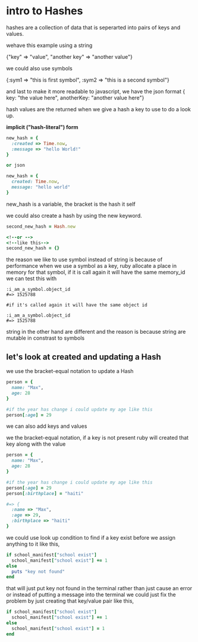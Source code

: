 # intro to Hashes

hashes are a collection of data that is seperarted into pairs of keys and values.

wehave this example using a string

{"key" => "value", "another key" => "another value"}

we could also use symbols

{:sym1 => "this is first symbol", :sym2 => "this is a second symbol"}

and last to make it more readable to javascript, we have the json format
{ key: "the value here", anotherKey: "another value here"}

hash values are the returned when we give a hash a key to use to do a look up.

**implicit ("hash-literal") form**

```rb
new_hash = {
  :created => Time.now,
  :message => "hello World!"
}

or json

new_hash = {
  created: Time.now,
  message: "hello world"
}
```

new_hash is a variable, the bracket is the hash it self


we could also create a hash by using the new keyword.

```rb
second_new_hash = Hash.new

<!--or -->
<!--like this-->
second_new_hash = {}
```

the reason we like to use symbol instead of string is because of performance
when we use a symbol as a key, ruby allocate a place in memory for that symbol, if it is call again
it will have the same memory_id
we can test this with
```
:i_am_a_symbol.object_id
#=> 1525788

#if it's called again it will have the same object id 

:i_am_a_symbol.object_id
#=> 1525788
```

string in the other hand are different and the reason is because string are mutable in constrast to symbols

## let's look at created and updating a Hash
we use the bracket-equal notation to update a Hash

```rb
person = {
  name: "Max",
  age: 28
}

#if the year has change i could update my age like this
person[:age] = 29
```

we can also add keys and values

we the bracket-equal notation, if a key is not present ruby will created that key along with the value

```rb
person = {
  name: "Max",
  age: 28
}

#if the year has change i could update my age like this
person[:age] = 29
person[:birthplace] = "haiti"

#=> {
  :name => "Max",
  :age => 29,
  :birthplace => "haiti"
}
```

we could use look up condition to find if a key exist before we assign anything to it like this,

```rb
if school_manifest["school exist"]
  school_manifest["school exist"] += 1 
else
  puts "key not found"
end
```
that will just put key not found in the terminal rather than just cause an error
 or 
instead of putting a message into the terminal we could just fix the problem by just creating that 
key/value pair like this,

```rb
if school_manifest["school exist"]
  school_manifest["school exist"] += 1 
else
  school_manifest["school exist"] = 1
end
```





